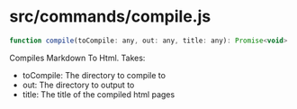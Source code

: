 # src/commands/compile.js

```js
function compile(toCompile: any, out: any, title: any): Promise<void>
```

Compiles Markdown To Html. Takes:

- toCompile: The directory to compile to
- out: The directory to output to
- title: The title of the compiled html pages
